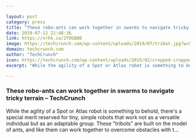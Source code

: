 ```yaml
---

layout: post
category: press
title: "These robo-ants can work together in swarms to navigate tricky terrain"
date: 2019-07-12 21:48:36
link: https://vrhk.co/2YOGB8B
image: https://techcrunch.com/wp-content/uploads/2019/07/tribot.jpg?w=599
domain: techcrunch.com
author: "TechCrunch"
icon: https://techcrunch.com/wp-content/uploads/2015/02/cropped-cropped-favicon-gradient.png?w=180
excerpt: "While the agility of a Spot or Atlas robot is something to behold, there's a special merit reserved for tiny, simple robots that work not as a versatile individual but as an adaptable group. These \"tribots\" are built on the model of ants, and like them can work together to overcome obstacles with t…"

---
```


### These robo-ants can work together in swarms to navigate tricky terrain – TechCrunch

While the agility of a Spot or Atlas robot is something to behold, there's a special merit reserved for tiny, simple robots that work not as a versatile individual but as an adaptable group. These "tribots" are built on the model of ants, and like them can work together to overcome obstacles with t…